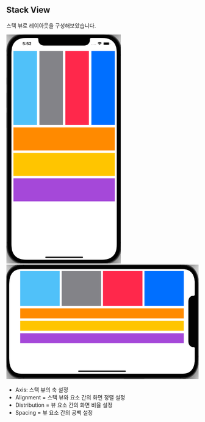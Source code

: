 ## Stack View

스택 뷰로 레이아웃을 구성해보았습니다.

<img src="Image/sample2.png" width="300" height="600"> <img src="Image/sample3.png" width="600" height="300">

- Axis: 스택 뷰의 축 설정
- Alignment = 스택 뷰와 요소 간의 화면 정렬 설정
- Distribution = 뷰 요소 간의 화면 비율 설정
- Spacing = 뷰 요소 간의 공백 설정

